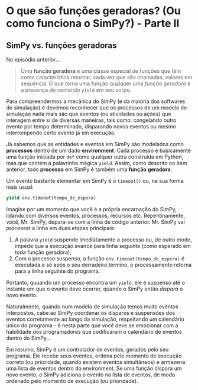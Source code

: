 # O que são funções geradoras? \(Ou como funciona o SimPy?\) - Parte II

## SimPy vs. funções geradoras

No episódio anterior...

> Uma **função geradora** é uma classe especial de funções que têm como característica retornar, cada vez que são chamadas, valores em sequência. O que torna uma função qualquer uma _função geradora_ é a presença do comando `yield` em seu corpo.

Para compreendermos a mecânica do SimPy \(e da maioria dos softwares de simulação\) é devemos reconhecer que os processos de um modelo de simulação nada mais são que eventos \(ou atividades ou ações\) que interagem entre si de diversas maneiras, tais como: congelando outro evento por tempo determinado, disparando novos eventos ou mesmo interrompendo certo evento já em execução.

Já sabemos que as entidades e eventos em SimPy são modelados como **processos** dentro de um dado **environment**. Cada processo é basicamente uma função iniciada por `def` como qualquer outra construída em Python, mas que contém a palavrinha mágica `yield`. Assim, como descrito no item anterior, todo **processo** em SimPy é também uma **função geradora**.

Um evento bastante elementar em SimPy é o `timeout()` ou, na sua forma mais usual:

```python
yield env.timeout(tempo_de_espera)
```

Imagine por um momento que você é a própria encarnação do SimPy, lidando com diversos eventos, processos, recursos etc. Repentinamente, você, Mr. SimPy, depara-se com a linha de código anterior. Mr. SimPy vai processar a linha em duas etapas principais:
1. A palavra `yield` suspende imediatamente o processo ou, de outro modo, impede que a execução avance para linha seguinte \(como esperado em toda função geradora\);
2. Com o processo suspenso, a função `env.timeout(tempo_de_espera)` é executada e só após o seu derradeiro término, o processamento retorna para a linha seguinte do programa.

Portanto, quuando um processo encontra um `yield`, ele é suspenso até o instante em que o evento deve ocorrer, quando o SimPy então _dispara_ o novo evento.

Naturalmente, quando num modelo de simulação temos muito eventos interpostos, cabe ao SimPy coordenar os disparos e suspensões dos eventos corretamente ao longo da simulação, respeitando um calendário único do programa - é nesta parte que você deve se emocionar com a habilidade dos programadores que codificaram o calendário de eventos dentro do SimPy...

Em resumo, SimPy é um controlador de eventos, gerados pelo seu programa. Ele recebe seus eventos, ordena pelo momento de execução correto \(ou prioridade, quando existem eventos simultâneos\) e armazena uma lista de eventos dentro do environment. Se uma função dispara um novo evento, o SimPy adiciona o evento na lista de eventos, de modo ordenado pelo momento de execução \(ou prioridade\).


